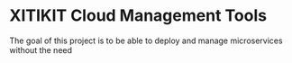 # XITIKIT Cloud Management Tools

The goal of this project is to be able to deploy and manage microservices without the need